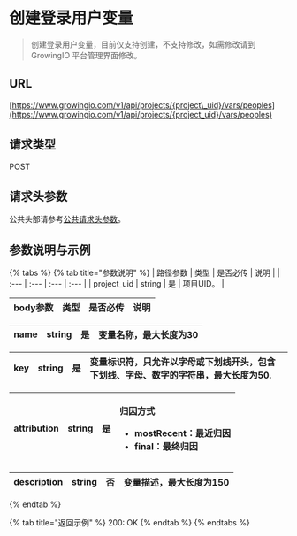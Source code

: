 # 创建登录用户变量

> 创建登录用户变量，目前仅支持创建，不支持修改，如需修改请到 GrowingIO 平台管理界面修改。

## URL

[https://www.growingio.com/v1/api/projects/{project\_uid}/vars/peoples](https://www.growingio.com/v1/api/projects/{project_uid}/vars/peoples)

## 请求类型

POST

## 请求头参数

公共头部请参考[公共请求头参数](../authenticate.md)。

## 参数说明与示例

{% tabs %}
{% tab title="参数说明" %}
| 路径参数 | 类型 | 是否必传 | 说明 |
| :--- | :--- | :--- | :--- |
| project\_uid | string | 是 | 项目UID。 |

| body参数 | 类型 | 是否必传 | 说明 |
| :--- | :--- | :--- | :--- |


| name | string | 是 | 变量名称，最大长度为30 |
| :--- | :--- | :--- | :--- |


| key | string | 是 | 变量标识符，只允许以字母或下划线开头，包含下划线、字母、数字的字符串，最大长度为50. |
| :--- | :--- | :--- | :--- |


<table>
  <thead>
    <tr>
      <th style="text-align:left">attribution</th>
      <th style="text-align:left">string</th>
      <th style="text-align:left">&#x662F;</th>
      <th style="text-align:left">
        <p>&#x5F52;&#x56E0;&#x65B9;&#x5F0F;</p>
        <ul>
          <li>mostRecent&#xFF1A;&#x6700;&#x8FD1;&#x5F52;&#x56E0;</li>
          <li>final&#xFF1A;&#x6700;&#x7EC8;&#x5F52;&#x56E0;</li>
        </ul>
      </th>
    </tr>
  </thead>
  <tbody></tbody>
</table>

| description | string | 否 | 变量描述，最大长度为150 |
| :--- | :--- | :--- | :--- |
{% endtab %}

{% tab title="返回示例" %}
200: OK
{% endtab %}
{% endtabs %}

